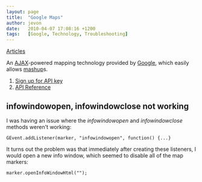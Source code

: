 ```yaml
---
layout: page
title:  "Google Maps"
author: jevon
date:   2010-04-07 17:08:16 +1200
tags:   [Google, Technology, Troubleshooting]
---
```


[Articles](articles.md)

An [AJAX](ajax.md)-powered mapping technology provided by [Google](google.md), which easily allows [mashup](mashup.md)s.

1. <a href="http://code.google.com/apis/maps/signup.html">Sign up for API key</a>
1. <a href="http://code.google.com/apis/maps/documentation/reference.html">API Reference</a>

## infowindowopen, infowindowclose not working
I was having an issue where the _infowindowopen_ and _infowindowclose_ methods weren't working:

`GEvent.addListener(marker, "infowindowopen", function() {...}`

It turns out the problem was that immediately after creating these listeners, I would open a new info window, which seemed to disable all of the map markers:

`marker.openInfoWindowHtml("");`
